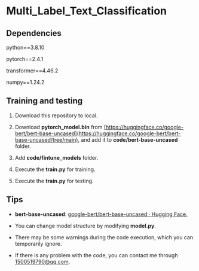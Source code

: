 # Multi_Label_Text_Classification

## Dependencies

python==3.8.10

pytorch==2.4.1

transformer==4.46.2

numpy==1.24.2

## Training and testing

1. Download this repository to local.

2. Download **pytorch_model.bin** from [https://huggingface.co/google-bert/bert-base-uncased](https://huggingface.co/google-bert/bert-base-uncased/tree/main), and add it to **code/bert-base-uncased** folder.

3. Add **code/fintune_models** folder.

4. Execute the **train.py** for training.

5. Execute the **train.py** for testing.

## Tips

* **bert-base-uncased**: [google-bert/bert-base-uncased · Hugging Face.](https://huggingface.co/google-bert/bert-base-uncased)

* You can change model structure by modifying **model.py**.

* There may be some warnings during the code execution, which you can temporarily ignore.

* If there is any problem with the code, you can contact me through 1500519790@qq.com.

